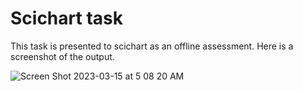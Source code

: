 # Scichart task
This task is presented to scichart as an offline assessment.
Here is a screenshot of the output.

![Screen Shot 2023-03-15 at 5 08 20 AM](https://user-images.githubusercontent.com/8219271/225195375-27366382-34d9-4700-837c-a9f93ae99e96.png)
